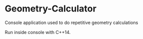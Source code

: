 # Geometry-Calculator
Console application used to do repetitive geometry calculations

Run inside console with C++14. 

